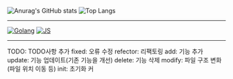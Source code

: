 ![Anurag's GitHub stats](https://github-readme-stats.vercel.app/api?username=kangmomin&show_icons=true&theme=react)
![Top Langs](https://github-readme-stats.vercel.app/api/top-langs/?username=kangmomin&layout=compact&theme=tokyonight)

------
[![Golang](https://badge3.vlue.dev/badge/forthebadge?message=go&color=007d9c)](https://go.dev/)
[![JS](https://badge3.vlue.dev/badge/forthebadge?message=js&color=ead41c&textcolor=3a3a3a)](https://openjsf.org/)

------

TODO: TODO사항 추가
fixed: 오류 수정
refector: 리팩토링
add: 기능 추가
update: 기능 업데이트(기존 기능을 개선)
delete: 기능 삭제
modify: 파일 구조 변화(파일 위치 이동 등)
init: 초기화 커

